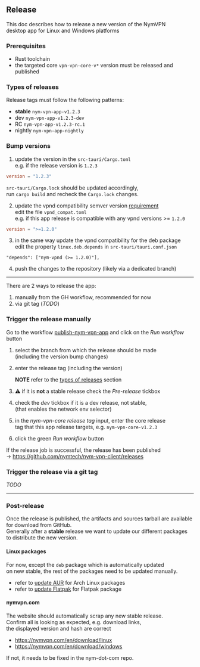 ## Release

This doc describes how to release a new version of the NymVPN \
desktop app for Linux and Windows platforms

### Prerequisites

- Rust toolchain
- the targeted core `vpn-vpn-core-v*` version must be released
  and published

### Types of releases

Release tags must follow the following patterns:

- **stable** `nym-vpn-app-v1.2.3`
- dev `nym-vpn-app-v1.2.3-dev`
- RC `nym-vpn-app-v1.2.3-rc.1`
- nightly `nym-vpn-app-nightly`

### Bump versions

1. update the version in the `src-tauri/Cargo.toml` \
   e.g. if the release version is `1.2.3`

```toml
version = "1.2.3"
```

`src-tauri/Cargo.lock` should be updated accordingly, \
run `cargo build` and recheck the `Cargo.lock` changes.

2. update the vpnd compatibility semver version
   [requirement](https://docs.rs/semver/1.0.23/semver/struct.VersionReq.html) \
   edit the file `vpnd_compat.toml` \
   e.g. if this app release is compatible with any vpnd versions >= `1.2.0`

```toml
version = ">=1.2.0"
```

3. in the same way update the vpnd compatibility for the deb package \
   edit the property `linux.deb.depends` in `src-tauri/tauri.conf.json`

```
"depends": ["nym-vpnd (>= 1.2.0)"],
```

4. push the changes to the repository (likely via a dedicated
   branch)

---

There are 2 ways to release the app:

1. manually from the GH workflow, recommended for now
2. via git tag (_TODO_)

### Trigger the release manually

Go to the workflow
[publish-nym-vpn-app](https://github.com/nymtech/nym-vpn-client/actions/workflows/publish-nym-vpn-app.yml)
and click on the _Run workflow_ button

1. select the branch from which the release should be made \
   (including the version bump changes)

2. enter the release tag (including the version)

   **NOTE** refer to the [types of releases](#types-of-releases) section

3. :warning: if it is **not** a stable release check the _Pre-release_ tickbox

4. check the _dev_ tickbox if it is a dev release, not stable, \
   (that enables the network env selector)

5. in the _nym-vpn-core release tag_ input, enter the core release \
   tag that this app release targets, e.g. `nym-vpn-core-v1.2.3`

6. click the green _Run workflow_ button

If the release job is successful, the release has been published \
-> https://github.com/nymtech/nym-vpn-client/releases

### Trigger the release via a git tag

_TODO_

---

### Post-release

Once the release is published, the artifacts and sources tarball are available \
for download from GitHub. \
Generally after a **stable** release we want to update our different packages \
to distribute the new version.

#### Linux packages

For now, except the `deb` package which is automatically updated \
on new stable, the rest of the packages need to be updated manually.

- refer to [update AUR](update_aur.md) for Arch Linux packages
- refer to [update Flatpak](update_flatpak.md) for Flatpak package

#### nymvpn.com

The website should automatically scrap any new stable release. \
Confirm all is looking as expected, e.g. download links, \
the displayed version and hash are correct

- https://nymvpn.com/en/download/linux
- https://nymvpn.com/en/download/windows

If not, it needs to be fixed in the nym-dot-com repo.
